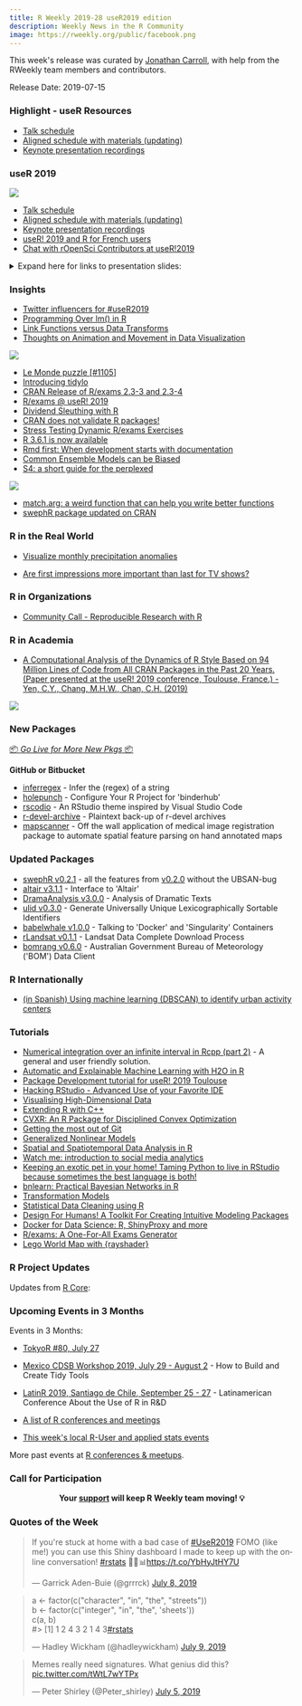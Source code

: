 ```yaml
---
title: R Weekly 2019-28 useR2019 edition
description: Weekly News in the R Community
image: https://rweekly.org/public/facebook.png
---
```


This week's release was curated by [Jonathan Carroll](https://twitter.com/carroll_jono), with help from the RWeekly team members and contributors.

Release Date: 2019-07-15

###  Highlight - useR Resources

+ [Talk schedule](http://www.user2019.fr/talk_schedule/)
+ [Aligned schedule with materials (updating)](https://github.com/sowla/useR2019-materials)
+ [Keynote presentation recordings](https://www.youtube.com/channel/UC_R5smHVXRYGhZYDJsnXTwg/search?query=user2019)

### useR 2019

![](https://raw.githubusercontent.com/rweekly/image/master/2019-07-15/user2019.png)

+ [Talk schedule](http://www.user2019.fr/talk_schedule/)
+ [Aligned schedule with materials (updating)](https://github.com/sowla/useR2019-materials)
+ [Keynote presentation recordings](https://www.youtube.com/channel/UC_R5smHVXRYGhZYDJsnXTwg/search?query=user2019)
+ [useR! 2019 and R for French users](https://f.briatte.org/r/user-2019-and-r-for-french-users)
+ [Chat with rOpenSci Contributors at useR!2019](https://ropensci.org/blog/2019/07/08/user2019/)

<details>
<p><summary> Expand here for links to presentation slides: </summary></p>
<p>The following is a non-comprehensive list of useR2019 presentation slides in no particular order:</p>
<ul>
<li><a href="https://github.com/jules32/useR-2019-keynote?files=1">R for better science in less time</a></li>
<li><a href="https://github.com/jcheng5/shinymeta-user2019-talk">Shiny’s Holy Grail: Interactivity with reproducibility</a></li>
<li><a href="https://github.com/statnmap/prez/blob/master/2019-07_useR_Toulouse.pdf">The “Rmd first” method: when projects start with documentation</a></li>
<li><a href="https://lacion.rbind.io/talk/2019_user/">Insights from the recent R community development and growth in Latin America</a></li>
<li><a href="https://docs.google.com/presentation/d/1yjEideF-YcNerme6O-GQ3ZSAJQ51ZpBdAZTYpeYx8AY/edit#slide=id.p">Reproducible data science to inform outbreak response</a></li>
<li><a href="https://github.com/mlr-org/mlr-outreach/blob/master/2019_useR/mlr3-useR-2019.pdf">mlr3: Modern machine learning in RModern machine learning in R</a></li>
<li><a href="https://github.com/mlr-org/mlr-outreach/blob/master/2019_useR/mlr3pipelines-useR-2019.pdf">mlr3pipelines: Machine Learning Pipelines as Graphs</a></li>
<li><a href="https://speakerdeck.com/lionelhenry/reusing-tidyverse-code">Reusing Tidyverse code</a></li>
<li><a href="https://speakerdeck.com/davisvaughan/user-2019-rray">Rethinking Arrays in R</a></li>
<li><a href="https://rcarto.github.io/user2019/#1">Thematic Maps with cartography</a></li>
<li><a href="https://cderv.gitlab.io/user2019-crrri/#1">Headless Chrome Automation with R: About the crrri package</a></li>
<li><a href="https://uschilaa.github.io/useR2019/#1">Visualising high-dimensional data: New developments of the tourr package using Shiny and plotly</a></li>
<li><a href="https://github.com/wittmaan/UseR2019/blob/master/slides/slides_wittmann_20190619.pdf">Visualizing Huge Amounts of Fleet Data using Shiny and Leaflet</a></li>
<li><a href="https://eeecon.uibk.ac.at/~zeileis/papers/useR-2019.pdf">colorspace: A Toolbox for Manipulating and Assessing Color Palettes</a></li>
<li><a href="https://vegawidget.rbind.io/posts/2019-07-10-user-2019-presentation/">vegawidget: Composing and Rendering Interactive Vega(-Lite) Charts</a></li>
<li><a href="https://github.com/jtrecenti/slides/blob/master/20190620_auth0/index.pdf">auth0: Secure authentication in Shiny Apps</a></li>
<li><a href="https://speakerdeck.com/czeildi/ropsec-a-package-for-easing-operations-security-for-the-r-user">{ropsec: a package for easing operations security for the R user}</a></li>
<li><a href="https://antuki.github.io/slides/20190710_userToulouse/20190710_userToulouse.html#1">Dealing with the change of administrative divisions over time with R</a></li>
<li><a href="https://docs.google.com/presentation/d/e/2PACX-1vT46Ht1ytAUxiX40Lw-viuX7Du15VtkB8UXLhwE8RwBIi1k-AuFhLEzZEPlVbOKt43ifMD5MCZOAhh5/pub?start=false&amp;loop=false&amp;delayms=60000&amp;slide=id.p">How a non-profit uses R in its daily operations</a></li>
<li><a href="https://aqlt.github.io/slides/2019%20-%2007%20-%20useR!%202019/rjdemetra.pdf">RJDemetra: an R interface to JDemetra+</a></li>
<li><a href="https://github.com/Shelmith-Kariuki/Presentations/blob/master/AfricaR_UseR!2019.pdf">AfricaR Initiative</a></li>
<li><a href="https://federicomarini.github.io/useR2019/#1">iSEE: interactive and reproducible exploration and visualization of genomics data</a></li>
<li><a href="https://speakerdeck.com/romainfrancois/n-cool-number-dplyr-things">n() cool #dplyr things</a></li>
<li><a href="https://github.com/h2oai/h2o-meetups/blob/master/2019_07_11_UseR_Toulouse_AutoMLBenchmark/automl_benchmarking_UseR_july2019.pdf">Building and BenchmarkingAutoML Systems</a></li>
<li><a href="https://github.com/jennybc/2019-07_useR-toulouse-usethis/blob/master/DRY-out-workflow-usethis.pdf">DRY out your workflow with usethis</a></li>
<li><a href="https://geocompr.github.io/user_19/presentation/#1">How to win friends &amp; write an open-source book</a></li>
<li><a href="https://robjhyndman.com/seminars/isf-feasts/">A feast of time series tools</a></li>
<li><a href="https://sarahromanes.github.io/talks/useR2019/index.html#1">multiDA and genDA Discriminant Analysis Methods for Large Scale and Complex Datasets</a></li>
<li><a href="https://github.com/revodavid/RMLops/blob/master/user2019slides.pdf">A DevOps process for deploying R to production</a></li>
<li><a href="https://frie.codes/user2019_slides/#1">Authentication and authorization in plumber with the sealr package</a></li>
<li><a href="https://speakerdeck.com/jimhester/vroom">vroom: life’s too short to read slow</a></li>
<li><a href="https://github.com/dmi3kno/user19-polite/blob/master/useR19%20-%20polite.pdf">{polite}: Web etiquette for R users</a></li>
<li><a href="https://github.com/ellessenne/rsimsum/blob/master/inst/Talks/ag-useR-2019.pdf">Analysing Results From Monte Carlo Simulation Studies</a></li>
<li><a href="https://docs.google.com/presentation/d/1OeyEBEH9IHXtFtExiXk-JMxLsYWoNtQCRqh2YkpcnkM/mobilepresent?slide=id.p">Advancing data analytics for field epidemiologists using R</a></li>
<li><a href="https://github.com/annennenne/causalDisco/tree/master/slides">Discovering the cause: Tools for structure learning in R</a></li>
<li><a href="https://docs.google.com/presentation/d/e/2PACX-1vQnSGdSu3iSrVTZadiuOEXXrnikX7qS_A4NBHDbNxVMojPy69zu_dLwWH5pjAb1chY4Jz5n74y72Q4z/pub?start=false&amp;loop=false&amp;delayms=3000&amp;slide=id.p">How Bioconductor advances science and contributes to R</a></li>
<li><a href="https://speakerdeck.com/colinfay/contributing-to-the-r-ecosystem">Contributing to the R ecosystem: where should I start?</a></li>
<li><a href="http://datavis.ca/papers/useR2019-2x2.pdf">Visualizing multivariate linear models in R</a></li>
<li><a href="https://github.com/rundel/Presentations/blob/master/UseR2019/UseR2019.pdf">ghclassan: R package for managing classes with GitHub</a></li>
<li><a href="https://docs.google.com/presentation/d/1Lv5_IBi_PXbtp8FbA8-qBI0PwJAvPlP9OZ-6t6l6gwM/edit#slide=id.p">Get up to speed with Bayesian data analysis in R</a></li>
<li><a href="https://frdvnw.gitlab.io/user2019/">Visualisation of open-ended interviews through qualitative coding and cognitive mapping</a></li>
<li><a href="http://juliejosse.com/wp-content/uploads/2019/07/useRjosse_2019.pdf">A missing value tour in R</a></li>
<li><a href="https://speakerdeck.com/kellobri/art-of-the-feature-toggle">Art of the Feature Toggle: Patterns for maintaining and improving Shiny applications over time</a></li>
<li><a href="https://github.com/mrsensible/user2019">Bridging agent-based modelling and R with nlrx: simulating pedestrian’s long-term exposure to air pollution</a></li>
<li><a href="https://gdevailly.github.io/devailly_perepigenomics_useR2019/devailly_PEREpigenomics_useR.html#1">PEREpigenomics: a shiny app to visualize Roadmap Epigenomics data</a></li>
<li><a href="https://www.beautiful.ai/player/-LjSuALfOEI8eYcGj_SD/diskframe-useR-2019">You don’t need Spark for this - larger-than-RAM data manipulation with disk.frame</a></li>
<li><a href="https://github.com/isteves/ds-puzzles">Teaching data science with puzzles</a></li>
<li><a href="https://speakerdeck.com/minecr/data-science-in-a-box">Data Science in a Box</a></li>
<li><a href="https://www.slideshare.net/RuanPearceAuthers/data-for-all-empowering-teams-with-scalable-shiny-applications-user-2019">Data for all: Empowering teams with scalable Shiny application</a></li>
<li><a href="https://scotttalks.info/user-http/#/intro">HTTP Requests For R Users and Package Developers</a></li>
<li><a href="https://github.com/edwindj/sdcSpatial/raw/master/useR2019/presentation.pdf">Creating privacy protecting density maps: sdcSpatial</a></li>
<li><a href="https://mangothecat.github.io/goodpractice/index.html">goodpractice - A Tool for Good Package Development</a></li>
<li><a href="https://slides.mitchelloharawild.com/user2019/">Flexible futures for fable functionality</a></li>
<li><a href="http://ikosmidis.com/files/ikosmidis_cranly_user2019/">Making sense of CRAN: Package and collaboration networks</a></li>
<li><a href="https://www.jottr.org/2019/07/12/future-user2019-slides/">Future: Simple Parallel and Distributed Processing in R</a></li>
<li><a href="https://github.com/gaborcsardi/pak-talk">pak – a fresh approach to package installation</a></li>
<li><a href="https://docs.google.com/presentation/d/1jfo_CvTmLf-PtKq2uS5-biklXJRe5hVnhzUjtWTQI3Y/edit#slide=id.gc6f919934_0_0">R4DS Online Learning Community: How can we help?</a></li>
<li><a href="https://www.jumpingrivers.com/t/2019-user-security/#1">Security and R: It’s secure - we’re the problem</a></li>
<li><a href="https://richfitz.github.io/files/fitzjohn-odin.pdf">Describing and solving differential equations with a new domain specific language, odin</a></li>
<li><a href="https://raw.githubusercontent.com/wiki/Rdatatable/data.table/talks/useR2019_Arun.pdf">The #rdatatable package for fast, flexible and memory efficient data wrangling</a></li>
</ul>
</details>

### Insights

+ [Twitter influencers for #useR2019](https://johnguerra.co/viz/influentials/story/?hashtag=useR2019)
+ [Programming Over lm() in R](http://www.win-vector.com/blog/2019/07/programming-over-lm-in-r/)
+ [Link Functions versus Data Transforms](http://www.win-vector.com/blog/2019/07/link-functions-versus-data-transforms/)
+ [Thoughts on Animation and Movement in Data Visualization](http://daranzolin.github.io/2019-07-07-animation-thoughts/)

![](https://raw.githubusercontent.com/rweekly/image/master/2019-07-15/d3rain.gif)

+ [Le Monde puzzle [#1105]](https://xianblog.wordpress.com/2019/07/08/le-monde-puzzle-1105/)
+ [Introducing tidylo](https://juliasilge.com/blog/introducing-tidylo/)
+ [CRAN Release of R/exams 2.3-3 and 2.3-4](http://www.R-exams.org/general/cran_release_234/)
+ [R/exams @ useR! 2019](http://www.R-exams.org/general/user2019/)
+ [Dividend Sleuthing with R](https://rviews.rstudio.com/2019/07/09/dividend-sleuthing-with-r/)
+ [CRAN does not validate R packages!](https://xianblog.wordpress.com/2019/07/10/cran-does-not-validate-r-packages/)
+ [Stress Testing Dynamic R/exams Exercises](http://www.R-exams.org/tutorials/stresstest/)
+ [R 3.6.1 is now available](https://blog.revolutionanalytics.com/2019/07/r-361-is-now-available.html)
+ [Rmd first: When development starts with documentation](https://rtask.thinkr.fr/blog/rmd-first-when-development-starts-with-documentation/)
+ [Common Ensemble Models can be Biased](http://www.win-vector.com/blog/2019/07/common-ensemble-models-can-be-biased/)
+ [S4: a short guide for the perplexed](https://stuartlee.org/post/content/post/2019-07-09-s4-a-short-guide-for-perplexed/)

![](https://raw.githubusercontent.com/rweekly/image/master/2019-07-15/turtle.gif)

+ [match.arg: a weird function that can help you write better functions](https://alistaire.rbind.io/blog/match.arg/)
+ [swephR package updated on CRAN ](https://stubner.me/2019/07/swephr-v0-2-0/)

### R in the Real World

+ [Visualize monthly precipitation anomalies](https://dominicroye.github.io/en/2019/visualize-monthly-precipitation-anomalies/)

+ [Are first impressions more important than last for TV shows?](http://www.nathancunn.com/2019-07-12-last-impressions/)

###  R in Organizations

+ [Community Call - Reproducible Research with R](https://ropensci.org/blog/2019/07/11/commcall-jul2019/)

###  R in Academia

+ [A Computational Analysis of the Dynamics of R Style Based on 94 Million Lines of Code from All CRAN Packages in the Past 20 Years. (Paper presented at the useR! 2019 conference, Toulouse, France.) - Yen, C.Y., Chang, M.H.W., Chan, C.H. (2019)](https://github.com/chainsawriot/rstyle)

![](https://raw.githubusercontent.com/rweekly/image/master/2019-07-15/styledifferences.png)


###  New Packages

<p class="added-hostname"><a href="https://rweekly.org/live" target="_blank" class="externalLink">📦 <i>Go Live for More New Pkgs</i> 📦</a></p>

**GitHub or Bitbucket**

+ [inferregex](https://github.com/daranzolin/inferregex) - Infer the (regex) of a string
+ [holepunch](https://karthik.github.io/holepunch/) - Configure Your R Project for 'binderhub'
+ [rscodio](https://github.com/anthonynorth/rscodeio) - An RStudio theme inspired by Visual Studio Code
+ [r-devel-archive](https://github.com/MichaelChirico/r-devel-archive) - Plaintext back-up of r-devel archives
+ [mapscanner](https://github.com/mpadge/mapscanner) - Off the wall application of medical image registration package to automate spatial feature parsing on hand annotated maps


### Updated Packages

+ [swephR v0.2.1](https://stubner.me/2019/07/swephr-v0-2-1/) - all the features from [v0.2.0](https://stubner.me/2019/07/swephr-v0-2-0/) without the UBSAN-bug
+ [altair v3.1.1](https://cran.r-project.org/package=altair) - Interface to 'Altair'
+ [DramaAnalysis v3.0.0](https://cran.r-project.org/package=DramaAnalysis) - Analysis of Dramatic Texts
+ [ulid v0.3.0](https://cran.r-project.org/package=ulid) - Generate Universally Unique Lexicographically Sortable Identifiers
+ [babelwhale v1.0.0](https://cran.r-project.org/package=babelwhale) - Talking to 'Docker' and 'Singularity' Containers
+ [rLandsat v0.1.1](https://cran.r-project.org/package=rLandsat) - Landsat Data Complete Download Process
+ [bomrang v0.6.0](https://cran.r-project.org/web/packages/bomrang/index.html) - Australian Government Bureau of Meteorology ('BOM') Data Client


### R Internationally

+ [(in Spanish) Using machine learning (DBSCAN) to identify urban activity centers](https://bitsandbricks.github.io/post/dbscan-machine-learning-para-detectar-centros-de-actividad-urbana/)

###  Tutorials

+ [Numerical integration over an infinite interval in Rcpp (part 2)](https://stubner.me/2019/07/numerical-integration-in-rcpp-part-2/) - A general and user friendly solution. 
+ [Automatic and Explainable Machine Learning with H2O in R](https://github.com/woobe/useR2019_h2o_tutorial)
+ [Package Development tutorial for useR! 2019 Toulouse](https://github.com/jennybc/pkg-dev-tutorial)
+ [Hacking RStudio - Advanced Use of your Favorite IDE](https://github.com/ColinFay/user2019workshop)
+ [Visualising High-Dimensional Data](https://github.com/dicook/useR2019_highd_vis)
+ [Extending R with C++](http://dirk.eddelbuettel.com/papers/useR2019_rcpp_tutorial.pdf)
+ [CVXR: An R Package for Disciplined Convex Optimization](https://github.com/bnaras/cvxr_tutorial)
+ [Getting the most out of Git](https://www.jumpingrivers.com/t/2019-user-git/)
+ [Generalized Nonlinear Models](https://github.com/hturner/gnm-half-day-course)
+ [Spatial and Spatiotemporal Data Analysis in R](https://github.com/edzer/User2019)
+ [Watch me: introduction to social media analytics](https://github.com/mariaprokofieva/useR2019_tutorial)
+ [Keeping an exotic pet in your home! Taming Python to live in RStudio because sometimes the best language is both!](https://github.com/3mmaRand/useR2019_tutorial)
+ [bnlearn: Practical Bayesian Networks in R](http://www.bnlearn.com/examples/conf-useR19.tar.gz)
+ [Transformation Models](http://ctm.r-forge.r-project.org/docs/useR2019_transformation_models.zip)
+ [Statistical Data Cleaning using R](https://github.com/data-cleaning/useR2019_tutorial)
+ [Design For Humans! A Toolkit For Creating Intuitive Modeling Packages](https://github.com/DavisVaughan/2019-useR-workshop-design-for-humans)
+ [Docker for Data Science: R, ShinyProxy and more](https://github.com/openanalytics/useR-2019-docker-for-data-science)
+ [R/exams: A One-For-All Exams Generator](http://www.r-exams.org/general/user2019/)
+ [Lego World Map with {rayshader}](https://arthurwelle.github.io/RayshaderWalkthrough/index.html)

<!--<div class="post-more-begin></div><div class="post-more-end"></div>-->

###  R Project Updates

Updates from [R Core](http://developer.r-project.org/blosxom.cgi/R-devel/NEWS):


###  Upcoming Events in 3 Months

Events in 3 Months:

+ [TokyoR #80, July 27](https://tokyor.connpass.com/)

+ [Mexico CDSB Workshop 2019, July 29 - August 2](https://comunidadbioinfo.github.io/post/building-tidy-tools-cdsb-runconf-2019/) - How to Build and Create Tidy Tools

+ [LatinR 2019, Santiago de Chile, September 25 - 27](http://latin-r.com) - Latinamerican Conference About the Use of R in R&D

+ [A list of R conferences and meetings](https://jumpingrivers.github.io/meetingsR/events.html)

+ [This week's local R-User and applied stats events](https://community.rstudio.com/c/irl)


More past events at [R conferences & meetups](https://conf.rweekly.org).


###  Call for Participation

<p class="hide-support added-hostname support-rweekly" style="text-align: center;font-weight: bold;">Your <a class="non-visited externalLink" href="https://www.patreon.com/rweekly" onclick="pas(this)">support</a> will keep R Weekly team moving! 💡</p>

###  Quotes of the Week

<blockquote class="twitter-tweet"><p lang="en" dir="ltr">If you&#39;re stuck at home with a bad case of <a href="https://twitter.com/hashtag/UseR2019?src=hash&amp;ref_src=twsrc%5Etfw">#UseR2019</a> FOMO (like me!) you can use this Shiny dashboard I made to keep up with the online conversation! <a href="https://twitter.com/hashtag/rstats?src=hash&amp;ref_src=twsrc%5Etfw">#rstats</a> 🥐🦄📊<a href="https://t.co/YbHyJtHY7U">https://t.co/YbHyJtHY7U</a></p>&mdash; Garrick Aden-Buie (@grrrck) <a href="https://twitter.com/grrrck/status/1148323716574654464?ref_src=twsrc%5Etfw">July 8, 2019</a></blockquote> <script async src="https://platform.twitter.com/widgets.js" charset="utf-8"></script>

<blockquote class="twitter-tweet"><p lang="en" dir="ltr">a &lt;- factor(c(&quot;character&quot;, &quot;in&quot;, &quot;the&quot;, &quot;streets&quot;))<br>b &lt;- factor(c(&quot;integer&quot;, &quot;in&quot;, &quot;the&quot;, &#39;sheets&#39;))<br>c(a, b)<br>#&gt; [1] 1 2 4 3 2 1 4 3<a href="https://twitter.com/hashtag/rstats?src=hash&amp;ref_src=twsrc%5Etfw">#rstats</a></p>&mdash; Hadley Wickham (@hadleywickham) <a href="https://twitter.com/hadleywickham/status/1148495372530212866?ref_src=twsrc%5Etfw">July 9, 2019</a></blockquote> <script async src="https://platform.twitter.com/widgets.js" charset="utf-8"></script>

<blockquote class="twitter-tweet"><p lang="en" dir="ltr">Memes really need signatures. What genius did this? <a href="https://t.co/tWtL7wYTPx">pic.twitter.com/tWtL7wYTPx</a></p>&mdash; Peter Shirley (@Peter_shirley) <a href="https://twitter.com/Peter_shirley/status/1147273341461356544?ref_src=twsrc%5Etfw">July 5, 2019</a></blockquote> <script async src="https://platform.twitter.com/widgets.js" charset="utf-8"></script>

